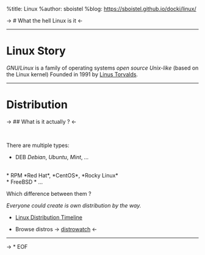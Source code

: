 %title: Linux
%author: sboistel
%blog: https://sboistel.github.io/docki/linux/

-> # What the hell Linux is it <-

---

# Linux Story

*GNU/Linux* is a family of operating systems
_open source_ *Unix-like* (based on the Linux kernel)
Founded in 1991 by [Linus Torvalds](https://en.wikipedia.org/wiki/Linus_Torvalds).

---

# Distribution

-> ## What is it actually ? <-

<br>

There are multiple types:

* DEB *Debian*, *Ubuntu*, *Mint*, *...*
<br>
* RPM *Red Hat*, *CentOS*, *Rocky Linux*
<br>
* FreeBSD
* ...

<br>

Which difference between them ?

_Everyone could create is own distribution by the way._

* [Linux Distribution Timeline](resources/Linux_Distribution_Timeline.svg)

* Browse distros -> [distrowatch](https://distrowatch.com/) <-

---

-> * EOF
